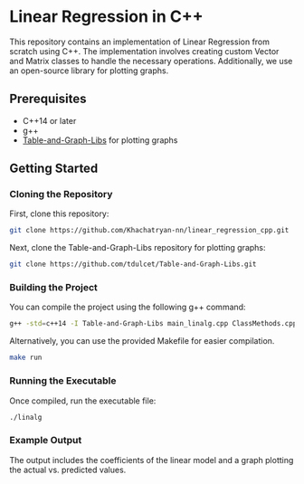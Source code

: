 # Linear Regression in C++

This repository contains an implementation of Linear Regression from scratch using C++. The implementation involves creating custom Vector and Matrix classes to handle the necessary operations. Additionally, we use an open-source library for plotting graphs.

## Prerequisites

- C++14 or later
- g++
- [Table-and-Graph-Libs](https://github.com/tdulcet/Table-and-Graph-Libs) for plotting graphs

## Getting Started

### Cloning the Repository

First, clone this repository:

```sh
git clone https://github.com/Khachatryan-nn/linear_regression_cpp.git
```

Next, clone the Table-and-Graph-Libs repository for plotting graphs:
```sh
git clone https://github.com/tdulcet/Table-and-Graph-Libs.git
```

### Building the Project

You can compile the project using the following g++ command:

```sh
g++ -std=c++14 -I Table-and-Graph-Libs main_linalg.cpp ClassMethods.cpp LinearRegression.cpp -o linalg
```

Alternatively, you can use the provided Makefile for easier compilation.
```sh
make run
```

### Running the Executable

Once compiled, run the executable file:

```sh
./linalg
```

### Example Output
The output includes the coefficients of the linear model and a graph plotting the actual vs. predicted values.
